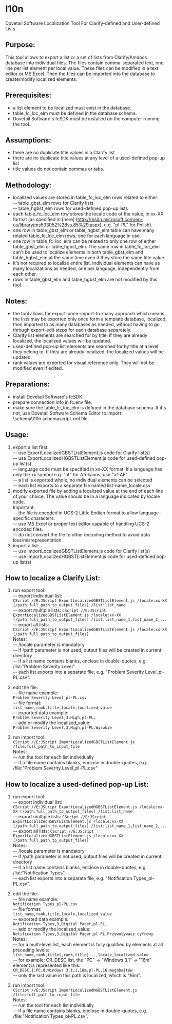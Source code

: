 l10n
====

Dovetail Software Localization Tool For Clarify-defined and User-defined Lists.


## Purpose:

This tool allows to export a list or a set of lists from Clarify/Amdocs database into individual files.
The files contain comma-separated text, one line per list element per local value.
These files can be modified in a text editor or MS Excel.
Then the files can be imported into the database to create/modify localized elements.

## Prerequisites:

- a list element to be localized must exist in the database.
- table_fc_loc_elm must be defined in the database schema.
- Dovetail Software's fcSDK must be installed on the computer running the tool.

## Assumptions:

- there are no duplicate title values in a Clarify list
- there are no duplicate title values at any level of a used-defined pop-up list
- title values do not contain commas or tabs.

## Methodology:

- localized values are stored in table_fc_loc_elm rows related to either:<br/>
-- table_gbst_elm rows for Clarify lists<br/>
-- table_hgbst_elm rows for used-defined pop-up lists
- each table_fc_loc_elm row stores the locale code of the value, in xx-XX format (as specified in [here] (http://msdn.microsoft.com/en-us/library/ms533052%28vs.85%29.aspx), e.g. "pl-PL" for Polish).
- one row in table_gbst_elm or table_hgbst_elm table can have many related table_fc_loc_elm rows, one for each language in use.
- one row in table_fc_loc_elm can be related to only one row of either table_gbst_elm or table_hgbst_elm. The same row in table_fc_loc_elm can't be used to localize elements in both table_gbst_elm and table_hgbst_elm at the same time even if they store the same title value.
- it's not required to localize entire list. Individual elements can have as many localizations as needed, one per language, independently from each other.
- rows in table_gbst_elm and table_hgbst_elm are not modified by this tool.

## Notes:

- the tool allows for export-once-import-to-many approach which means the lists may be exported only once form a template database, localized, then imported to as many databases as needed, without having to go through export-edit steps for each database separately.
- Clarify list elements are searched for by title. If they are already localized, the localized values will be updated.
- used-defined pop-up list elements are searched for by title at a level they belong to. If they are already localized, the localized values will be updated.
- rank values are exported for visual reference only. They will not be modified even if edited.

## Preparations:

- install Dovetail Software's fcSDK.
- prepare connection info in fc.env file.
- make sure the table_fc_loc_elm is defined in the database schema. If it's not, use Dovetail Software Schema Editor to import \schema\l10n.schemascript.xml file.

## Usage:

1. export a list first:<br/>
-- use ExportLocalizedGBSTListElement.js code for Clarify list(s)<br/>
-- use ExportLocalizedHGBSTListElement.js code for used-defined pop-up list(s)<br/>
-- language code must be specified in xx-XX format. If a language has only the xx symbol e.g. "af" for Afrikaans, use "af-AF".<br/>
-- a list is exported whole, no individual elements can be selected<br/>
-- each list exports to a separate file named list-name_locale.csv
2. modify exported file by adding a localized value at the end of each line of your choice. The value should be in a language indicated by locale code.<br/>
Important: <br/>
-- the file is encoded in UCS-2 Little Endian format to allow language-specific characters.<br/>
-- use MS Excel or proper text editor capable of handling UCS-2 encoded files.<br/>
-- do not convert the file to other encoding method to avoid data loss/misrepresentation.
3. import a list:<br/>
-- use ImportLocalizedGBSTListElement.js code for Clarify list(s)<br/>
-- use ImportLocalizedHGBSTListElement.js code for used-defined pop-up list(s)

## How to localize a Clarify List:

1. run export tool:<br/>
-- export individual list:<br/>
```CScript //E:JScript ExportLocalizedGBSTListElement.js /locale:xx-XX [/path:full_path_to_output_files] /list:list_name```<br/>
-- export multiple lists:
```CScript //E:JScript ExportLocalizedGBSTListElement.js /locale:xx-XX [/path:full_path_to_output_files] /list:list_name_1,list_name_2,...```<br/>
-- export all lists:<br/>
```CScript //E:JScript ExportLocalizedGBSTListElement.js /locale:xx-XX [/path:full_path_to_output_files]```<br/>
Notes:<br/>
-- /locale parameter is mandatory<br/>
-- if /path parameter is not used, output files will be created in current directory<br/>
-- if a list name contains blanks, enclose in double-quotes, e.g. /list:"Problem Severity Level"<br/>
-- each list exports into a separate file, e.g. "Problem Severity Level_pl-PL.csv".

2. edit the file:<br/>
-- file name example:<br/>
```Problem Severity Level_pl-PL.csv```<br/>
-- file format: <br/>
```list_name,rank,title,locale,localized_value ```<br/>
-- exported data example: <br/>
```Problem Severity Level,3,High,pl-PL,``` <br/>
-- add or modify the localized_value: <br/>
```Problem Severity Level,3,High,pl-PL,Wysokie```

3. run import tool:<br/>
```CScript //E:JScript ImportLocalizedGBSTListElement.js /file:full_path_to_input_file```<br/>
Notes:<br/>
-- run the tool for each list individually<br/>
-- if a file name contains blanks, enclose in double-quotes, e.g. /file:"Problem Severity Level_pl-PL.csv"

## How to localize a used-defined pop-up List:

1. run export tool:<br/>
-- export individual list:<br/>
```CScript //E:JScript ExportLocalizedHGBSTListElement.js /locale:xx-XX [/path:full_path_to_output_files] /list:list_name```<br/>
-- export multiple lists:
```CScript //E:JScript ExportLocalizedHGBSTListElement.js /locale:xx-XX [/path:full_path_to_output_files] /list:list_name_1,list_name_2,...```<br/>
-- export all lists:
```CScript //E:JScript ExportLocalizedHGBSTListElement.js /locale:xx-XX [/path:full_path_to_output_files]```<br/>
Notes:<br/>
-- /locale parameter is mandatory<br/>
-- if /path parameter is not used, output files will be created in current directory<br/>
-- if a list name contains blanks, enclose in double-quotes, e.g. /list:"Notification Types"<br/>
-- each list exports into a separate file, e.g. "Notification Types_pl-PL.csv".

2. edit the file:<br/>
-- file name example:<br/>
```Notification Types_pl-PL.csv```<br/>
-- file format: <br/>
```list_name,rank,title,locale,localized_value ``` <br/>
-- exported data example: <br/>
```Notification Types,3,Digital Pager,pl-PL,``` <br/>
-- add or modify the localized_value: <br/>
```Notification Types,3,Digital Pager,pl-PL,Przywoływacz cyfrowy```<br/>
Notes:<br/>
-- for a multi-level list, each element is fully qualified by elements at all preceding levels:<br/>
```list_name,rank,title[,rank,title]...,locale,localized_value```<br/>
-- for example: CR_DESC list, the "PC" -> "Windows 3.1" -> "16m" element is represented like this:<br/>
```CR_DESC,1,PC,0,Windows 3.1,1,16m,pl-PL,16 megabajtów```<br/>
-- only the last value in this path is localized, which is "16m".

3. run import tool:<br/>
```CScript //E:JScript ImportLocalizedHGBSTListElement.js /file:full_path_to_input_file```<br/>
Notes:<br/>
-- run the tool for each list individually<br/>
-- if a file name contains blanks, enclose in double-quotes, e.g. /file:"Notification Types_pl-PL.csv".
